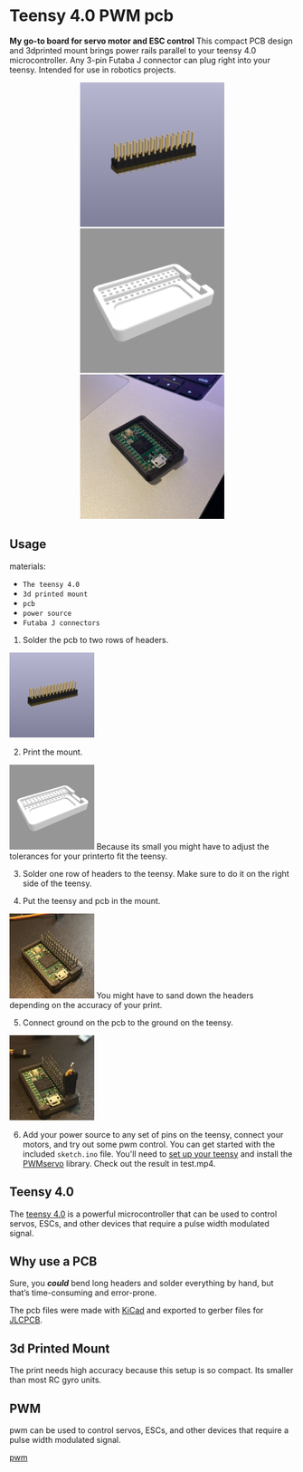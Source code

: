 # Teensy 4.0 PWM pcb

**My go-to board for servo motor and ESC control** 
This compact PCB design and 3dprinted mount brings power rails parallel to your teensy 4.0 microcontroller. Any 3-pin Futaba J connector can plug right into your teensy. Intended for use in robotics projects.

<div align="center">
<img src="pcb/image.png" alt="PCB Image" height="255">
<img src="3d_print/image.png" alt="3D Print Image" height="255">
<img src="./no_pcb.JPG" alt="photo of 3dprint and teensy" height="255">
</div>

## Usage

materials:
- `The teensy 4.0`
- `3d printed mount`
- `pcb`
- `power source`
- `Futaba J connectors`

1. Solder the pcb to two rows of headers.
<img src="pcb/image.png" alt="PCB Image" height="150">

2. Print the mount.
<img src="3d_print/image.png" alt="3D Print Image" height="150">
Because its small you might have to adjust the tolerances for your printerto fit the teensy.

3. Solder one row of headers to the teensy. Make sure to do it on the right side of the teensy.

4. Put the teensy and pcb in the mount.
<img src="assembled.jpg" alt="assembled" height="150">
You might have to sand down the headers depending on the accuracy of your print.

5. Connect ground on the pcb to the ground on the teensy.
<img src="ground.jpg" alt="ground bus connected to teensy" height="150">

6. Add your power source to any set of pins on the teensy, connect your motors, and try out some pwm control.
You can get started with the included `sketch.ino` file. You'll need to [set up your teensy](https://www.pjrc.com/teensy/teensyduino.html) and install the [PWMservo](https://www.pjrc.com/teensy/td_libs_Servo.html) library. Check out the result in test.mp4.



## Teensy 4.0

The [teensy 4.0](https://www.pjrc.com/store/teensy40.html) is a powerful microcontroller that can be used to control servos, ESCs, and other devices that require a pulse width modulated signal. 


## Why use a PCB

Sure, you ***could*** bend long headers and solder everything by hand, but that’s time-consuming and error-prone.

The pcb files were made with [KiCad](https://www.kicad.org) and exported to gerber files for [JLCPCB](https://jlcpcb.com).

## 3d Printed Mount 

The print needs high accuracy because this setup is so compact. Its smaller than most RC gyro units. 

## PWM 

pwm can be used to control servos, ESCs, and other devices that require a pulse width modulated signal.

[pwm](https://en.wikipedia.org/wiki/Pulse-width_modulation)
